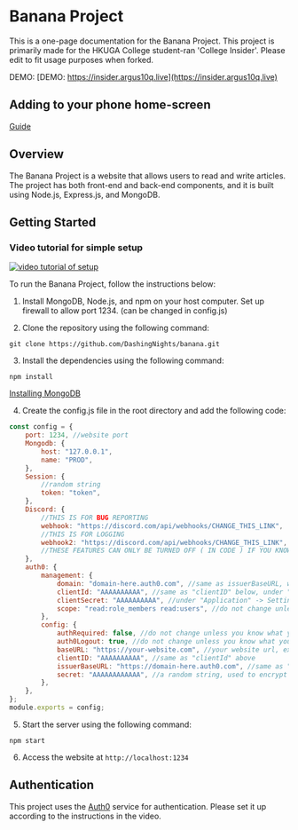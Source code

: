 # Banana Project

This is a one-page documentation for the Banana Project. This project is primarily made for the HKUGA College student-ran 'College Insider'. Please edit to fit usage purposes when forked.

DEMO:
[DEMO: https://insider.argus10q.live](https://insider.argus10q.live)

## Adding to your phone home-screen

[Guide](https://www.macrumors.com/how-to/add-a-web-link-to-home-screen-iphone-ipad/)

## Overview

The Banana Project is a website that allows users to read and write articles. The project has both front-end and back-end components, and it is built using Node.js, Express.js, and MongoDB.

## Getting Started

### Video tutorial for simple setup

[![video tutorial of setup](https://img.youtube.com/vi/LN8A-FSzVqI/0.jpg)](https://www.youtube.com/watch?v=LN8A-FSzVqI)

To run the Banana Project, follow the instructions below:

1. Install MongoDB, Node.js, and npm on your host computer. Set up firewall to allow port 1234. (can be changed in config.js)

2. Clone the repository using the following command:

`git clone https://github.com/DashingNights/banana.git`

3. Install the dependencies using the following command:

`npm install`

[Installing MongoDB](https://www.mongodb.com/docs/manual/administration/install-community/)

4. Create the config.js file in the root directory and add the following code:

```javascript
const config = {
	port: 1234, //website port
	Mongodb: {
		host: "127.0.0.1",
		name: "PROD",
	},
	Session: {
		//random string
		token: "token",
	},
	Discord: {
		//THIS IS FOR BUG REPORTING
		webhook: "https://discord.com/api/webhooks/CHANGE_THIS_LINK",
		//THIS IS FOR LOGGING
		webhook2: "https://discord.com/api/webhooks/CHANGE_THIS_LINK",
		//THESE FEATURES CAN ONLY BE TURNED OFF ( IN CODE ) IF YOU KNOW WHAT YOU ARE DOING, PLEASE DO NOT TURN THEM OFF IF YOU DO NOT KNOW WHAT YOU ARE DOING, HAVING A LOGGING SYSTEM IS VERY IMPORTANT FOR DEBUGGING
	},
	auth0: {
		management: {
			domain: "domain-here.auth0.com", //same as issuerBaseURL, without "https://", example: "dev-eav9286n4ywh7.us.auth0.com"
			clientId: "AAAAAAAAAA", //same as "clientID" below, under "Application" -> Settings -> Client ID
			clientSecret: "AAAAAAAAAA", //under "Application" -> Settings -> Client secret
			scope: "read:role_members read:users", //do not change unless you know what you are doing
		},
		config: {
			authRequired: false, //do not change unless you know what you are doing
			auth0Logout: true, //do not change unless you know what you are doing
			baseURL: "https://your-website.com", //your website url, example: https://hkugacinsider.com/
			clientID: "AAAAAAAAAA", //same as "clientId" above
			issuerBaseURL: "https://domain-here.auth0.com", //same as "domain" above, with "https://" in front, example: "https://dev-eav9286n4ywh7.us.auth0.com"
			secret: "AAAAAAAAAAAA", //a random string, used to encrypt your session
		},
	},
};
module.exports = config;
```

5. Start the server using the following command:

`npm start`

6. Access the website at `http://localhost:1234`

## Authentication

This project uses the [Auth0](https://auth0.com/) service for authentication. Please set it up according to the instructions in the video.

